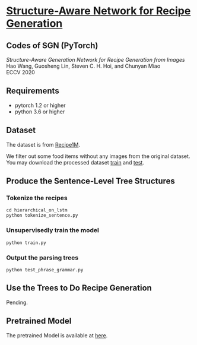 # [Structure-Aware Network for Recipe Generation](https://www.ecva.net/papers/eccv_2020/papers_ECCV/papers/123720358.pdf)
## Codes of SGN (PyTorch)
*Structure-Aware Generation Network for Recipe Generation from Images*  
Hao Wang, Guosheng Lin, Steven C. H. Hoi, and Chunyan Miao  
ECCV 2020  

## Requirements
* pytorch 1.2 or higher
* python 3.6 or higher

## Dataset

The dataset is from [Recipe1M](http://pic2recipe.csail.mit.edu/). 

We filter out some food items without any images from the original dataset. You may download the processed dataset [train](https://entuedu-my.sharepoint.com/:u:/g/personal/hao005_e_ntu_edu_sg/EQoTVWLgNsRDlY-rqkTQgOgBa1uVt41uvxBH0IliNpZUQg?e=fcy18t) and [test](https://entuedu-my.sharepoint.com/:u:/g/personal/hao005_e_ntu_edu_sg/EeS_dCAwkvVDrK2RISeTPKMB2V7JpD4OBzoIkiiIBz71hQ?e=U4EykI).

## Produce the Sentence-Level Tree Structures

### Tokenize the recipes
```
cd hierarchical_on_lstm
python tokenize_sentence.py
```

### Unsupervisedly train the model
```
python train.py
```

### Output the parsing trees
```
python test_phrase_grammar.py
```

## Use the Trees to Do Recipe Generation
Pending.


## Pretrained Model

The pretrained Model is available at [here](https://entuedu-my.sharepoint.com/:u:/g/personal/hao005_e_ntu_edu_sg/ETr0ecOhVSBLik452hW2NmsBkZw74WwlQxb_jEQ8SFC5Xw?e=6nxhFk).

<!-- ## Reference
This code is modified based on [ON-LSTM](https://github.com/yikangshen/Ordered-Neurons). If you find this repo useful, please consider citing:
```
@article{shen2018ordered,
  title={Ordered neurons: Integrating tree structures into recurrent neural networks},
  author={Shen, Yikang and Tan, Shawn and Sordoni, Alessandro and Courville, Aaron},
  journal={arXiv preprint arXiv:1810.09536},
  year={2018}
}
``` -->
